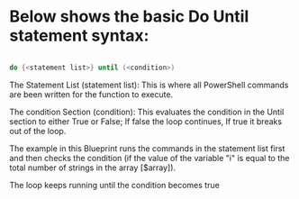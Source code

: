 # Below shows the basic Do Until statement syntax:

```powershell

do {<statement list>} until (<condition>)

```

The Statement List (statement list): This is where all PowerShell commands are been written for the function to execute.

The condition Section (condition): This evaluates the condition in the Until section to either True or False; If false the loop continues, If true it breaks out of the loop.

The example in this Blueprint runs the commands in the statement list first and then checks the condition (if the value of the variable "i" is equal to the total number of strings in the array [$array]).

The loop keeps running until the condition becomes true
